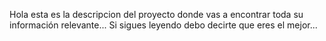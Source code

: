 Hola esta es la descripcion del proyecto donde vas a encontrar toda su información relevante...
Si sigues leyendo debo decirte que eres el mejor...